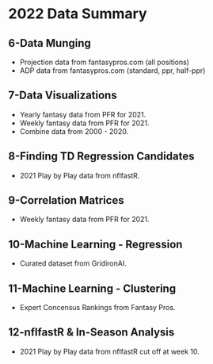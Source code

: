 # 2022 Data Summary

## 6-Data Munging
* Projection data from fantasypros.com (all positions)
* ADP data from fantasypros.com (standard, ppr, half-ppr)

## 7-Data Visualizations
* Yearly fantasy data from PFR for 2021.
* Weekly fantasy data from PFR for 2021.
* Combine data from 2000 - 2020.

## 8-Finding TD Regression Candidates
* 2021 Play by Play data from nflfastR.

## 9-Correlation Matrices
* Weekly fantasy data from PFR for 2021.

## 10-Machine Learning - Regression
* Curated dataset from GridironAI.

## 11-Machine Learning - Clustering
* Expert Concensus Rankings from Fantasy Pros.

## 12-nflfastR & In-Season Analysis
* 2021 Play by Play data from nflfastR cut off at week 10.